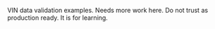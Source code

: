 VIN data validation examples.
Needs more work here. Do not trust as production ready. It is for learning.

